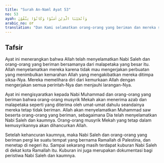 ```yaml
---
title: "Surah An-Naml Ayat 53"
no: 53
ayah: وَاَنْجَيْنَا الَّذِيْنَ اٰمَنُوْا وَكَانُوْا يَتَّقُوْنَ  
arabic_no: ٥٣
translation: "Dan Kami selamatkan orang-orang yang beriman dan mereka selalu bertakwa."
---
```


## Tafsir

Ayat ini menerangkan bahwa Allah telah menyelamatkan Nabi Saleh dan orang-orang yang beriman bersamanya dari malapetaka yang besar itu. Allah menyelamatkan mereka karena tidak mau mengerjakan perbuatan yang menimbulkan kemarahan Allah yang mengakibatkan mereka ditimpa siksa-Nya. Mereka memelihara diri dari kemurkaan Allah dengan mengerjakan semua perintah-Nya dan menjauhi larangan-Nya.

Ayat ini mengisyaratkan kepada Nabi Muhammad dan orang-orang yang beriman bahwa orang-orang musyrik Mekah akan menerima azab dan malapetaka seperti yang diterima oleh umat-umat dahulu seandainya mereka tetap tidak beriman. Allah akan menyelamatkan Muhammad saw beserta orang-orang yang beriman, sebagaimana Dia telah menyelamatkan Nabi Saleh dan kaumnya. Orang-orang musyrik Mekah yang tetap dalam kemusyrikannya akan dihancurkan Allah.

Setelah kehancuran kaumnya, maka Nabi Saleh dan orang-orang yang beriman pergi ke suatu tempat yang bernama Ramallah di Palestina, dan menetap di negeri itu. Sampai sekarang masih terdapat kuburan Nabi Saleh di dekat kota Ramallah itu. Kuburan ini juga merupakan dokumentasi bagi peristiwa Nabi Saleh dan kaumnya.